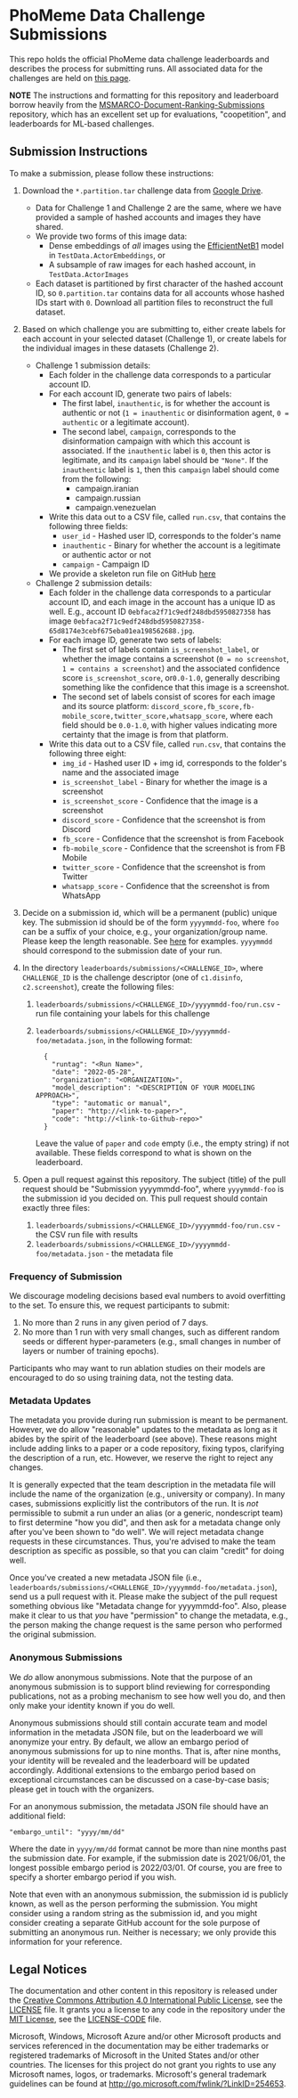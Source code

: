 # PhoMeme Data Challenge Submissions

This repo holds the official PhoMeme data challenge leaderboards and describes the process for submitting runs.
All associated data for the challenges are held on [this page](https://phomemes.github.io/challenge/).

**NOTE** The instructions and formatting for this repository and leaderboard borrow heavily from the [MSMARCO-Document-Ranking-Submissions](https://github.com/microsoft/MSMARCO-Document-Ranking-Submissions) repository, which has an excellent set up for evaluations, "coopetition", and leaderboards for ML-based challenges.

## Submission Instructions

To make a submission, please follow these instructions:

1. Download the `*.partition.tar` challenge data from [Google Drive](https://drive.google.com/drive/folders/17Ehr0LZBBnXuHfW7gqJFqiRbDv2mr5gM?usp=sharing). 
   - Data for Challenge 1 and Challenge 2 are the same, where we have provided a sample of hashed accounts and images they have shared.
   - We provide two forms of this image data:
      - Dense embeddings of *all* images using the [EfficientNetB1](https://www.tensorflow.org/api_docs/python/tf/keras/applications/efficientnet/EfficientNetB1) model in `TestData.ActorEmbeddings`, or
      - A subsample of raw images for each hashed account, in `TestData.ActorImages`
   - Each dataset is partitioned by first character of the hashed account ID, so `0.partition.tar` contains data for all accounts whose hashed IDs start with `0`. Download all partition files to reconstruct the full dataset.



2. Based on which challenge you are submitting to, either create labels for each account in your selected dataset (Challenge 1), or create labels for the individual images in these datasets (Challenge 2). 
   - Challenge 1 submission details:
      - Each folder in the challenge data corresponds to a particular account ID.
      - For each account ID, generate two pairs of labels:
          - The first label, `inauthentic`, is for whether the account is authentic or not (`1 = inauthentic` or disinformation agent, `0 = authentic` or a legitimate account).
          - The second label, `campaign`, corresponds to the disinformation campaign with which this account is associated. If the `inauthentic` label is `0`, then this actor is legitimate, and its `campaign` label should be `"None"`. If the `inauthentic` label is `1`, then this `campaign` label should come from the following:
            - campaign.iranian
            - campaign.russian
            - campaign.venezuelan
      - Write this data out to a CSV file, called `run.csv`, that contains the following three fields:
         - `user_id` - Hashed user ID, corresponds to the folder's name
         - `inauthentic` - Binary for whether the account is a legitimate or authentic actor or not
         - `campaign` - Campaign ID
      - We provide a skeleton run file on GitHub [here](https://github.com/phomemes/phomemes.github.io/blob/main/leaderboards/eval/C1.run_skeleton.csv)
   - Challenge 2 submission details:
      - Each folder in the challenge data corresponds to a particular account ID, and each image in the account has a unique ID as well. E.g., account ID `0ebfaca2f71c9edf248dbd5950827358` has image `0ebfaca2f71c9edf248dbd5950827358-65d8174e3cebf675eba01ea198562688.jpg`.
      - For each image ID, generate two sets of labels:
          - The first set of labels contain `is_screenshot_label`, or whether the image contains a screenshot (`0 = no screenshot`, `1 = contains a screenshot`) and the associated confidence score `is_screenshot_score`, or`0.0-1.0`, generally describing something like the confidence that this image is a screenshot.
          - The second set of labels consist of scores for each image and its source platform: `discord_score,fb_score,fb-mobile_score,twitter_score,whatsapp_score`, where each field should be `0.0-1.0`, with higher values indicating more certainty that the image is from that platform.
      - Write this data out to a CSV file, called `run.csv`, that contains the following three eight:
         - `img_id` - Hashed user ID + img id, corresponds to the folder's name and the associated image
         - `is_screenshot_label` - Binary for whether the image is a screenshot
         - `is_screenshot_score` - Confidence that the image is a screenshot
         - `discord_score` - Confidence that the screenshot is from Discord
         - `fb_score` - Confidence that the screenshot is from Facebook
         - `fb-mobile_score` - Confidence that the screenshot is from FB Mobile
         - `twitter_score` - Confidence that the screenshot is from Twitter
         - `whatsapp_score` - Confidence that the screenshot is from WhatsApp

3. Decide on a submission id, which will be a permanent (public) unique key. The submission id should be of the form `yyyymmdd-foo`, where `foo` can be a suffix of your choice, e.g., your organization/group name.
Please keep the length reasonable.
See [here](https://github.com/phomemes/phomemes.github.io/tree/main/leaderboards/submissions/) for examples.
`yyyymmdd` should correspond to the submission date of your run.

4. In the directory `leaderboards/submissions/<CHALLENGE_ID>`, where `CHALLENGE_ID` is the challenge descriptor (one of `c1.disinfo`, `c2.screenshot`), create the following files:
   1. `leaderboards/submissions/<CHALLENGE_ID>/yyyymmdd-foo/run.csv` - run file containing your labels for this challenge
   2. `leaderboards/submissions/<CHALLENGE_ID>/yyyymmdd-foo/metadata.json`, in the following format:

       ```
         {
           "runtag": "<Run Name>",
           "date": "2022-05-28",
           "organization": "<ORGANIZATION>",
           "model_description": "<DESCRIPTION OF YOUR MODELING APPROACH>",
           "type": "automatic or manual",
           "paper": "http://<link-to-paper>",
           "code": "http://<link-to-Github-repo>"
         }
       ```
       Leave the value of `paper` and `code` empty (i.e., the empty string) if not available.
       These fields correspond to what is shown on the leaderboard.

5. Open a pull request against this repository.
The subject (title) of the pull request should be "Submission yyyymmdd-foo", where `yyyymmdd-foo` is the submission id you decided on.
This pull request should contain exactly three files:
   1. `leaderboards/submissions/<CHALLENGE_ID>/yyyymmdd-foo/run.csv` - the CSV run file with results
   2. `leaderboards/submissions/<CHALLENGE_ID>/yyyymmdd-foo/metadata.json` - the metadata file




### Frequency of Submission

We discourage modeling decisions based eval numbers to avoid overfitting to the set.
To ensure this, we request participants to submit:

1. No more than 2 runs in any given period of 7 days.
2. No more than 1 run with very small changes, such as different random seeds or different hyper-parameters (e.g., small changes in number of layers or number of training epochs).

Participants who may want to run ablation studies on their models are encouraged to do so using training data, not the testing data.

### Metadata Updates

The metadata you provide during run submission is meant to be permanent.
However, we do allow "reasonable" updates to the metadata as long as it abides by the spirit of the leaderboard (see above).
These reasons might include adding links to a paper or a code repository, fixing typos, clarifying the description of a run, etc.
However, we reserve the right to reject any changes.

It is generally expected that the team description in the metadata file will include the name of the organization (e.g., university or company).
In many cases, submissions explicitly list the contributors of the run.
It is _not_ permissible to submit a run under an alias (or a generic, nondescript team) to first determine "how you did", and then ask for a metadata change only after you've been shown to "do well".
We will reject metadata change requests in these circumstances.
Thus, you're advised to make the team description as specific as possible, so that you can claim "credit" for doing well.

Once you've created a new metadata JSON file (i.e., `leaderboards/submissions/<CHALLENGE_ID>/yyyymmdd-foo/metadata.json`), send us a pull request with it.
Please make the subject of the pull request something obvious like "Metadata change for yyyymmdd-foo".
Also, please make it clear to us that _you_ have "permission" to change the metadata, e.g., the person making the change request is the same person who performed the original submission. 

### Anonymous Submissions

We _do_ allow anonymous submissions.
Note that the purpose of an anonymous submission is to support blind reviewing for corresponding publications, not as a probing mechanism to see how well you do, and then only make your identity known if you do well.

Anonymous submissions should still contain accurate team and model information in the metadata JSON file, but on the leaderboard we will anonymize your entry.
By default, we allow an embargo period of anonymous submissions for up to nine months.
That is, after nine months, your identity will be revealed and the leaderboard will be updated accordingly.
Additional extensions to the embargo period based on exceptional circumstances can be discussed on a case-by-case basis; please get in touch with the organizers.

For an anonymous submission, the metadata JSON file should have an additional field:

```
"embargo_until": "yyyy/mm/dd"
```

Where the date in `yyyy/mm/dd` format cannot be more than nine months past the submission date.
For example, if the submission date is 2021/06/01, the longest possible embargo period is 2022/03/01.
Of course, you are free to specify a shorter embargo period if you wish.

Note that even with an anonymous submission, the submission id is publicly known, as well as the person performing the submission.
You might consider using a random string as the submission id, and you might consider creating a separate GitHub account for the sole purpose of submitting an anonymous run.
Neither is necessary; we only provide this information for your reference.


## Legal Notices

The documentation and other content in this repository is released under the [Creative Commons Attribution 4.0 International Public License](https://creativecommons.org/licenses/by/4.0/legalcode),
see the [LICENSE](LICENSE) file.
It grants you a license to any code in the repository under the [MIT License](https://opensource.org/licenses/MIT), see the
[LICENSE-CODE](LICENSE-CODE) file.

Microsoft, Windows, Microsoft Azure and/or other Microsoft products and services referenced in the documentation
may be either trademarks or registered trademarks of Microsoft in the United States and/or other countries.
The licenses for this project do not grant you rights to use any Microsoft names, logos, or trademarks.
Microsoft's general trademark guidelines can be found at http://go.microsoft.com/fwlink/?LinkID=254653.


